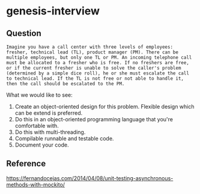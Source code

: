 # genesis-interview

## Question 

```text
Imagine you have a call center with three levels of employees: fresher, technical lead (TL), product manager (PM). There can be multiple employees, but only one TL or PM. An incoming telephone call must be allocated to a fresher who is free. If no freshers are free, or if the current fresher is unable to solve the caller's problem (determined by a simple dice roll), he or she must escalate the call to technical lead. If the TL is not free or not able to handle it, then the call should be escalated to the PM.
```


What we would like to see:

1. Create an object-oriented design for this problem. Flexible design which can be extend is preferred.
1. Do this in an object-oriented programming language that you're comfortable with.
1. Do this with multi-threading.
1. Compilable runnable and testable code.
1. Document your code.


## Reference

https://fernandocejas.com/2014/04/08/unit-testing-asynchronous-methods-with-mockito/